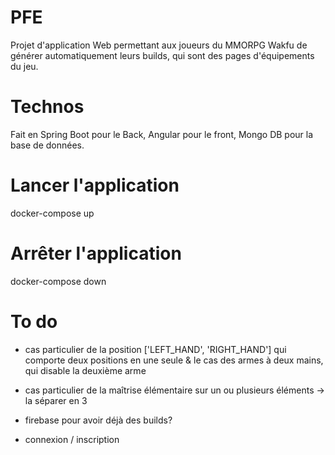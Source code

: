 # PFE 
Projet d'application Web permettant aux joueurs du MMORPG Wakfu de générer automatiquement leurs builds, qui sont des pages d'équipements du jeu.

# Technos
Fait en Spring Boot pour le Back, Angular pour le front, Mongo DB pour la base de données.

# Lancer l'application
docker-compose up

# Arrêter l'application
docker-compose down

# To do
- cas particulier de la position ['LEFT_HAND', 'RIGHT_HAND'] qui comporte deux positions en une seule
& le cas des armes à deux mains, qui disable la deuxième arme

- cas particulier de la maîtrise élémentaire sur un ou plusieurs éléments -> la séparer en 3

- firebase pour avoir déjà des builds?
- connexion / inscription